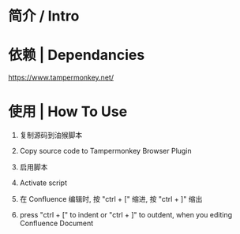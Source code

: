 # 简介 / Intro

# 依赖 | Dependancies
https://www.tampermonkey.net/

# 使用 | How To Use
1. 复制源码到油猴脚本
1. Copy source code to Tampermonkey Browser Plugin
2. 启用脚本
2. Activate script
 
3. 在 Confluence 编辑时, 按 "ctrl + \[" 缩进, 按 "ctrl + \]" 缩出
3. press "ctrl + \[" to indent or "ctrl + \]" to outdent, when you editing Confluence Document
